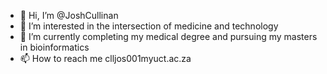- 👋 Hi, I’m @JoshCullinan
- 👀 I’m interested in the intersection of medicine and technology
- 🌱 I’m currently completing my medical degree and pursuing my masters in bioinformatics
- 📫 How to reach me clljos001myuct.ac.za

<!---
JoshCullinan/JoshCullinan is a ✨ special ✨ repository because its `README.md` (this file) appears on your GitHub profile.
You can click the Preview link to take a look at your changes.
--->
